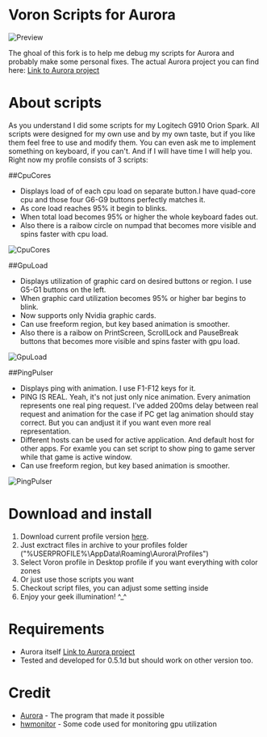 # Voron Scripts for Aurora
![Preview](https://github.com/VoronFX/Aurora/raw/voron-scripts/Project-Aurora/Scripts/VoronScripts/Resources/VideoPreview.jpg)

The ghoal of this fork is to help me debug my scripts for Aurora and probably make some personal fixes. 
The actual Aurora project you can find here: [Link to Aurora project](https://github.com/antonpup/Aurora)

# About scripts
As you understand I did some scripts for my Logitech G910 Orion Spark.
All scripts were designed for my own use and by my own taste, but if you like them feel free to use and modify them.
You can even ask me to implement something on keyboard, if you can't. And if I will have time I will help you.
Right now my profile consists of 3 scripts:

##CpuCores

* Displays load of of each cpu load on separate button.I have quad-core cpu and those four G6-G9 buttons perfectly matches it.
* As core load reaches 95% it begin to blinks.
* When total load becomes 95% or higher the whole keyboard fades out.
* Also there is a raibow circle on numpad that becomes more visible and spins faster with cpu load.

![CpuCores](https://raw.githubusercontent.com/VoronFX/Aurora/voron-scripts/Project-Aurora/Scripts/VoronScripts/Resources/cpu.gif)

##GpuLoad

* Displays utilization of graphic card on desired buttons or region. I use G5-G1 buttons on the left. 
* When graphic card utilization becomes 95% or higher bar begins to blink.
* Now supports only Nvidia graphic cards.
* Can use freeform region, but key based animation is smoother.
* Also there is a raibow on PrintScreen, ScrollLock and PauseBreak buttons that becomes more visible and spins faster with gpu load.

![GpuLoad](https://raw.githubusercontent.com/VoronFX/Aurora/voron-scripts/Project-Aurora/Scripts/VoronScripts/Resources/gpu.gif)

##PingPulser

* Displays ping with animation. I use F1-F12 keys for it.
* PING IS REAL. Yeah, it's not just only nice animation. Every animation represents one real ping request. 
I've added 200ms delay between real request and animation for the case if PC get lag animation should stay correct. 
But you can andjust it if you want even more real representation.
* Different hosts can be used for active application. And default host for other apps. 
For examle you can set script to show ping to game server while that game is active window.
* Can use freeform region, but key based animation is smoother.

![PingPulser](https://raw.githubusercontent.com/VoronFX/Aurora/voron-scripts/Project-Aurora/Scripts/VoronScripts/Resources/pingpulser.gif)

# Download and install
1. Download current profile version [here](https://github.com/VoronFX/Aurora/releases/latest).
2. Just exctract files in archive to your profiles folder ("%USERPROFILE%\AppData\Roaming\Aurora\Profiles\")
3. Select Voron profile in Desktop profile if you want everything with color zones
4. Or just use those scripts you want
5. Checkout script files, you can adjust some setting inside
6. Enjoy your geek illumination! ^_^

# Requirements
* Aurora itself [Link to Aurora project](https://github.com/antonpup/Aurora)
* Tested and developed for 0.5.1d but should work on other version too.

# Credit
* [Aurora](https://github.com/antonpup/Aurora) - The program that made it possible
* [hwmonitor](http://openhardwaremonitor.org/) - Some code used for monitoring gpu utilization
